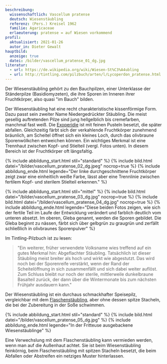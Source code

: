 ```yaml
---
beschreibung:
  wissenschaftlich: Vascellum pratense
  deutsch: Wiesenstäubling
  referenz: (Pers.) Kreisel 1962
  familie: Agaricaceae
  erlaeuterung: pratense = auf Wiesen vorkommend
profil:
  aktualisiert: 2021-01-26
  autor_in: Dieter Gewalt
hauptbild:
  anzeige: true
  datei: /bilder/vascellum_pratense_01_dg.jpg
literatur:
  - url: https://de.wikipedia.org/wiki/Wiesen-St%C3%A4ubling
  - url: http://tintling.com/pilzbuch/arten/l/Lycoperdon_pratense.html
---
```

Der Wiesenstäubling gehört zu den Bauchpilzen, einer Unterklasse der Ständerpilze (Basidiomyzeten), die ihre Sporen im Inneren ihrer Fruchtkörper, also quasi "im Bauch" bilden.

Der Wiesenstäubling hat eine recht charakteristische kissenförmige Form. Dazu passt sein zweiter Name Niedergedrückter Stäubling. Die meist gesellig auftretenden Pilze sind jung hellgelblich bis cremefarben, manchmal fast weiß. Die [Exoperidie](Exoperidie "Glossar") ist mit feinen Pusteln besetzt, die später abfallen. Gleichzeitig färbt sich der verkahlende Fruchtkörper zunehmend bräunlich, am Scheitel öffnet sich ein kleines Loch, durch das olivbraune Sporenwölkchen entweichen können. Ein wichtiges Merkmal ist eine Trennhaut zwischen Kopf- und Stielteil (vergl. Fotos unten). In diesem Bereich ist der Fruchtkörper oft längsfaltig.

{% include abbildung_start.html stil="standard" %}
{% include bild.html datei="/bilder/vascellum_pratense_02_dg.jpeg" nocrop=true %}
{% include abbildung_ende.html legende="Der linke durchgeschnittene Fruchtkörper zeigt zwar eine einheitlich weiße Farbe, lässt aber eine Trennlinie zwischen fertilem Kopf- und sterilem Stielteil erkennen." %}

{% include abbildung_start.html stil="mittel" %}
{% include bild.html datei="/bilder/vascellum_pratense_03_dg.jpg" nocrop=true %}
{% include bild.html datei="/bilder/vascellum_pratense_04_dg.jpg" nocrop=true %}
{% include abbildung_ende.html legende="Diese beiden Fotos zeigen, wie sich der fertile Teil im Laufe der Entwicklung verändert und farblich deutlich vom unteren absetzt. Im oberen, Gleba genannt, werden die Sporen gebildet. Die Gleba beginnt zu nässen, färbt sich über gelbgrün zu graugrün und zerfällt schließlich in olivbraunes Sporenpulver" %}

Im Tintling-Pilzbuch ist zu lesen: 

> "Ein weiterer, früher verwendete Volksname wies treffend auf ein gutes Merkmal hin: Abgeflachter Stäubling. Tatsächlich ist dieser Stäubling meist breiter als hoch und wirkt wie abgestutzt. Das wird noch bei der Sporenreife verstärkt, wenn der  Rand der Scheitelöffnung in sich zusammenfällt und sich dabei weiter auflöst. Zum Schluss bleibt nur noch der sterile, mittlerweile dunkelbraune Basalteil zurück, der dann über die Wintermonate bis zum nächsten Frühjahr ausdauern kann."

Der Wiesenstäubling ist ein durchaus schmackhafter Speisepilz, vergleichbar mit dem [Flaschenstäubling](/pilze/lycoperdon-perlatum-flaschenstäubling), aber ohne dessen spitze Stacheln, die bei der Zubereitung in der Soße schwimmen.

{% include abbildung_start.html stil="standard" %}
{% include bild.html datei="/bilder/vascellum_pratense_05_dg.jpg" %}
{% include abbildung_ende.html legende="In der Fritteuse ausgebackene Wiesenstäublinge" %}

Eine Verwechslung mit dem Flaschenstäubling kann vermieden werden, wenn man auf die Außenhaut achtet. Sie ist beim Wiesenstäubling feinkörnig, beim Flaschenstäubling mit spitzen Stacheln besetzt, die beim Abfallen oder Abstreifen ein netziges Muster hinterlassen.